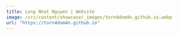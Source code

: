 ```yaml
---
title: Long Nhat Nguyen | Website
image: /src/content/showcase/_images/torn4dom4n.github.io.webp
url: "https://torn4dom4n.github.io"
---
```

